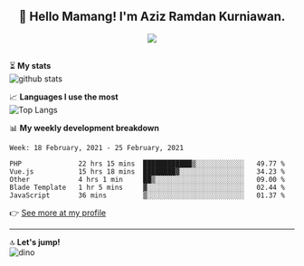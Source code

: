 <h2 align="center">👋 Hello Mamang! I'm Aziz Ramdan Kurniawan.</h2>  
<p align="center">
  <img src="https://komarev.com/ghpvc/?username=azizramdan"> <br><br>
</p>
    
⏳ **My stats**  
![github stats](https://github-readme-stats.vercel.app/api?username=azizramdan&show_icons=true&count_private=true&title_color=000&hide_border=true&hide_title=true)  

📈 **Languages I use the most**  
![Top Langs](https://github-readme-stats.vercel.app/api/top-langs/?username=azizramdan&layout=compact&langs_count=6&hide=tsql&hide_border=true&hide_title=true&exclude_repo=Futsal-Go,Futsal-Go-Admin,Sistem-Informasi-Sensus-Harian-Rawat-Inap)  

📊 **My weekly development breakdown**
<!--START_SECTION:waka-->
```text
Week: 18 February, 2021 - 25 February, 2021

PHP              22 hrs 15 mins  ████████████▒░░░░░░░░░░░░   49.77 % 
Vue.js           15 hrs 18 mins  ████████▓░░░░░░░░░░░░░░░░   34.23 % 
Other            4 hrs 1 min     ██▒░░░░░░░░░░░░░░░░░░░░░░   09.00 % 
Blade Template   1 hr 5 mins     ▓░░░░░░░░░░░░░░░░░░░░░░░░   02.44 % 
JavaScript       36 mins         ▒░░░░░░░░░░░░░░░░░░░░░░░░   01.37 % 
```
<!--END_SECTION:waka-->
👉 [See more at my profile](https://wakatime.com/@azizramdan)
***
🔝 **Let's jump!**  
![dino](https://raw.githubusercontent.com/azizramdan/azizramdan/master/dino.gif)  
